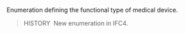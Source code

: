 Enumeration defining the functional type of medical device.

> HISTORY&nbsp; New enumeration in IFC4.